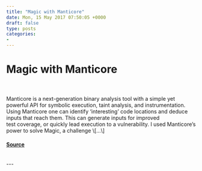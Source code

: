 ```yaml
---
title: "Magic with Manticore"
date: Mon, 15 May 2017 07:50:05 +0000
draft: false
type: posts
categories: 
- 
---
```

# Magic with Manticore

<br/>

<br/>
Manticore is a next-generation binary analysis tool with a simple yet powerful API for symbolic execution, taint analysis, and instrumentation. Using Manticore one can identify ‘interesting’ code locations and deduce inputs that reach them. This can generate inputs for improved test coverage, or quickly lead execution to a vulnerability. I used Manticore’s power to solve Magic, a challenge \[…\]

#### [Source](https://blog.trailofbits.com/2017/05/15/magic-with-manticore/)

<br/>
---
